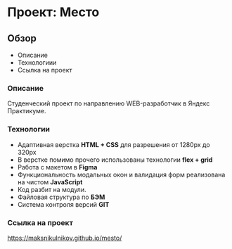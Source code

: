 # Проект: Место

## Обзор

* Описание
* Технологиии
* Ссылка на проект

### Описание ###

Студенческий проект по направлению WEB-разработчик в Яндекс Практикуме.

### Технологии ###

* Адаптивная верстка **HTML + CSS** для разрешения от 1280px до 320px
* В верстке помимо прочего использованы технологии **flex + grid**
* Работа с макетом в **Figma**
* Функциональность модальных окон и валидация форм реализована на чистом **JavaScript**
* Код разбит на модули.
* Файловая структура по **БЭМ**
* Система контроля версий **GIT**

### Сcылка на проект ###

https://maksnikulnikov.github.io/mesto/